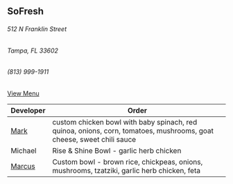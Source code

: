 
## SoFresh
###### 512 N Franklin Street
###### Tampa, FL 33602
###### (813) 999-1911

[View Menu](https://order.lovesofresh.com/location/downtown%20tampa/pickup/5faef5856765d420316e58aa)


Developer     | Order
--------------|---------------------
[Mark](http://github.com/mark-smithtb)              | custom chicken bowl with baby spinach, red quinoa, onions, corn, tomatoes, mushrooms, goat cheese, sweet chili sauce
Michael                                             | Rise & Shine Bowl - garlic herb chicken
[Marcus](https://github.com/marcustf)               | Custom bowl - brown rice, chickpeas, onions, mushrooms, tzatziki, garlic herb chicken, feta
